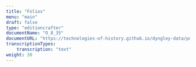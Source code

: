 ```yaml
---
title: "Folios"
menu: "main"
draft: false
type: "editioncrafter"
documentName: "O_8_35"
documentURL: "https://technologies-of-history.github.io/dyngley-data/public/dyngley/iiif/manifest.json"
transcriptionTypes:
    transcription: "text"
weight: 30
---
```

